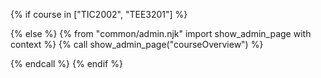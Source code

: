 {% if course in ["TIC2002", "TEE3201"] %}

<include src="index-{{ course | lower }}-fragment.md" />

{% else %}
  {% from "common/admin.njk" import show_admin_page with context %}
  {% call show_admin_page("courseOverview") %}

<div id="admin-courseOverview-anchor"></div>
<div id="admin-courseOverview">
  <include src="courseOverview.md#main" />
</div>

  {% endcall %}
{% endif %}
